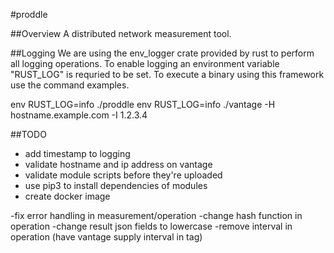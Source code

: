 #proddle

##Overview
A distributed network measurement tool.

##Logging
We are using the env_logger crate provided by rust to perform
all logging operations. To enable logging an environment
variable "RUST_LOG" is requried to be set. To execute a
binary using this framework use the command examples.

env RUST_LOG=info ./proddle
env RUST_LOG=info ./vantage -H hostname.example.com -I 1.2.3.4

##TODO
- add timestamp to logging
- validate hostname and ip address on vantage
- validate module scripts before they're uploaded
- use pip3 to install dependencies of modules
- create docker image

-fix error handling in measurement/operation
-change hash function in operation
-change result json fields to lowercase
-remove interval in operation (have vantage supply interval in tag)
